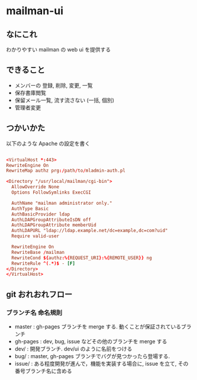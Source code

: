 # mailman-ui

## なにこれ
わかりやすい mailman の web ui を提供する

## できること

 - メンバーの 登録, 削除, 変更, 一覧
 - 保存書庫閲覧
 - 保留メール一覧, 流す流さない (一括, 個別)
 - 管理者変更

## つかいかた

以下のような Apache の設定を書く

```httpd-ssl.conf

<VirtualHost *:443>
RewriteEngine On
RewriteMap authz prg:/path/to/mladmin-auth.pl

<Directory "/usr/local/mailman/cgi-bin">
  AllowOverride None
  Options FollowSymlinks ExecCGI

  AuthName "mailman administrator only."
  AuthType Basic
  AuthBasicProvider ldap
  AuthLDAPGroupAttributeIsDN off
  AuthLDAPGroupAttribute memberUid
  AuthLDAPURL "ldap://ldap.example.net/dc=example,dc=com?uid"
  Require valid-user

  RewriteEngine On
  RewriteBase /mailman
  RewriteCond ${authz:%{REQUEST_URI}:%{REMOTE_USER}} ng
  RewriteRule ^(.*)$ - [F]
</Directory>
</VirtualHost>
```

## git おれおれフロー

### ブランチ名 命名規則
 - master  : gh-pages ブランチを merge する. 動くことが保証されているブランチ
 - gh-pages : dev, bug, issue などその他のブランチを merge する
 - dev/    : 開発ブランチ. dev/ui のように名前をつける
 - bug/    : master, gh-pages ブランチでバグが見つかったら登場する.
 - issue/  : ある程度開発が進んで，機能を実装する場合に, issue を立て, その番号ブランチ名に含める

